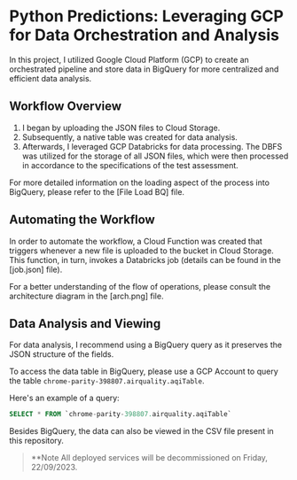 # Python Predictions: Leveraging GCP for Data Orchestration and Analysis

In this project, I utilized Google Cloud Platform (GCP) to create an orchestrated pipeline and store data in BigQuery for more centralized and efficient data analysis.

## Workflow Overview

1. I began by uploading the JSON files to Cloud Storage.
2. Subsequently, a native table was created for data analysis.
3. Afterwards, I leveraged GCP Databricks for data processing. The DBFS was utilized for the storage of all JSON files, which were then processed in accordance to the specifications of the test assessment.

For more detailed information on the loading aspect of the process into BigQuery, please refer to the [File Load BQ] file.

## Automating the Workflow

In order to automate the workflow, a Cloud Function was created that triggers whenever a new file is uploaded to the bucket in Cloud Storage. This function, in turn, invokes a Databricks job (details can be found in the [job.json] file).

For a better understanding of the flow of operations, please consult the architecture diagram in the [arch.png] file.

## Data Analysis and Viewing

For data analysis, I recommend using a BigQuery query as it preserves the JSON structure of the fields. 

To access the data table in BigQuery, please use a GCP Account to query the table `chrome-parity-398807.airquality.aqiTable`.

Here's an example of a query:

```sql
SELECT * FROM `chrome-parity-398807.airquality.aqiTable`
```

Besides BigQuery, the data can also be viewed in the CSV file present in this repository.

> **Note
   All deployed services will be decommissioned on Friday, 22/09/2023.

